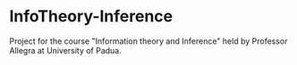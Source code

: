 # InfoTheory-Inference
Project for the course "Information theory and Inference" held by Professor Allegra at University of Padua.
